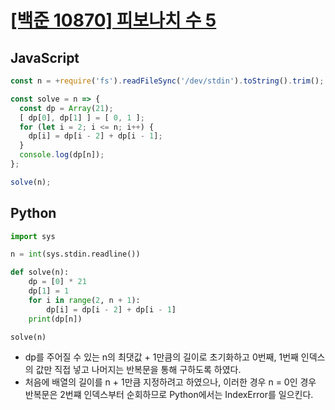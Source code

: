 # [[백준 10870] 피보나치 수 5](https://www.acmicpc.net/problem/10870)
## JavaScript
```js
const n = +require('fs').readFileSync('/dev/stdin').toString().trim();

const solve = n => {
  const dp = Array(21);
  [ dp[0], dp[1] ] = [ 0, 1 ];
  for (let i = 2; i <= n; i++) {
    dp[i] = dp[i - 2] + dp[i - 1];
  }
  console.log(dp[n]);
};

solve(n);
```
## Python
```py
import sys

n = int(sys.stdin.readline())

def solve(n):
    dp = [0] * 21
    dp[1] = 1
    for i in range(2, n + 1):
        dp[i] = dp[i - 2] + dp[i - 1]
    print(dp[n])

solve(n)
```
- dp를 주어질 수 있는 n의 최댓값 + 1만큼의 길이로 초기화하고 0번째, 1번째 인덱스의 값만 직접 넣고 나머지는 반복문을 통해 구하도록 하였다.
- 처음에 배열의 길이를 n + 1만큼 지정하려고 하였으나, 이러한 경우 n = 0인 경우 반복문은 2번쨰 인덱스부터 순회하므로 Python에서는 IndexError를 일으킨다.